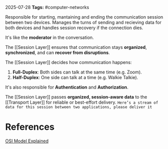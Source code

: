
2025-07-28
**Tags:** #computer-networks 

Responsible for starting, mantaining and ending the communication session between two devices. Manages the turns of sending and recieving data for both devices and handles session recovery if the connection dies.

It's like the **moderator** in the conversation.

The [[Session Layer]] ensures that communication stays **organized**, **synchronized**, and can **recover from disruptions**.

The [[Session Layer]] decides how communication happens:
1. **Full-Duplex**: Both sides can talk at the same time (e.g. Zoom).
2. **Half-Duplex**: One side can talk at a time (e.g. Walkie Talkie).

It's also responsible for **Authentication** and **Authorization**.

The [[Session Layer]] passes **organized, session-aware data** to the [[Transport Layer]] for reliable or best-effort delivery. `Here’s a stream of data for this session between two applications, please deliver it`

# References

[OSI Model Explained](https://www.youtube.com/watch?v=vv4y_uOneC0&t=105s&ab_channel=TechTerms)

